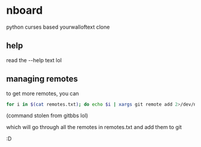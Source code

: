 # nboard

python curses based yourwalloftext clone

## help
read the --help text lol


## managing remotes
to get more remotes, you can

```bash
for i in $(cat remotes.txt); do echo $i | xargs git remote add 2>/dev/null || echo $i | xargs git remote set-url ; done
```
(command stolen from gitbbs lol)

which will go through all the remotes in remotes.txt and add them to git

:D

